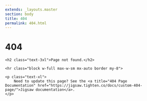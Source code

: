 ```yaml
---
extends: _layouts.master
section: body
title: 404
permalink: 404.html
---
```


<div class="flex flex-col items-center text-grey-darker mt-32">
    <h1 class="text-6xl font-light leading-none mb-2">404</h1>

    <h2 class="text-3xl">Page not found.</h2>

    <hr class="block w-full max-w-sm mx-auto border my-8">

    <p class="text-xl">
        Need to update this page? See the <a title="404 Page Documentation" href="https://jigsaw.tighten.co/docs/custom-404-page/">Jigsaw documentation</a>.
    </p>
</div>
